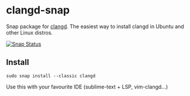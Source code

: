 # clangd-snap
Snap package for [clangd](https://clang.llvm.org/extra/clangd.html).
The easiest way to install clangd in Ubuntu and other Linux distros.

[![Snap Status](https://build.snapcraft.io/badge/3v1n0/clangd-snap.svg)](https://build.snapcraft.io/user/3v1n0/clangd-snap)

## Install

`sudo snap install --classic clangd`

Use this with your favourite IDE (sublime-text + LSP, vim-clangd...)
